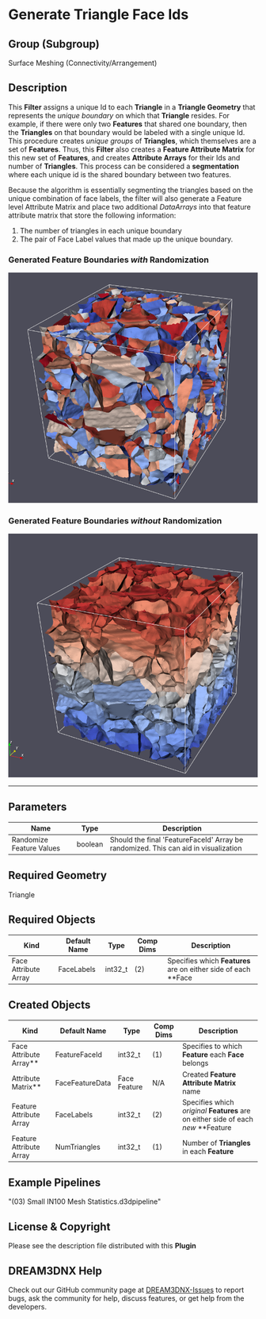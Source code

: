 Generate Triangle Face Ids
============

## Group (Subgroup)

Surface Meshing (Connectivity/Arrangement)

## Description

This **Filter** assigns a unique Id to each **Triangle** in a **Triangle Geometry** that represents the _unique
boundary_ on which that **Triangle** resides. For example, if there were only two **Features** that shared one boundary,
then the **Triangles** on that boundary would be labeled with a single unique Id. This procedure creates _unique groups_
of **Triangles**, which themselves are a set of **Features**. Thus, this **Filter** also creates a **Feature Attribute
Matrix** for this new set of **Features**, and creates **Attribute Arrays** for their Ids and number of **Triangles**. This
process can be considered a **segmentation** where each unique id is the shared boundary between two features. 

Because the algorithm is essentially segmenting the triangles based on the unique combination of face labels, the filter will
also generate a Feature level Attribute Matrix and place two additional *DataArrays* into that feature attribute matrix
that store the following information: 
    
1. The number of triangles in each unique boundary
2. The pair of Face Label values that made up the unique boundary.

### Generated Feature Boundaries *with* Randomization

![Example Surface Mesh Coloring By Feature Face Id](Images/SharedFeaturFace_1.png)

### Generated Feature Boundaries *without* Randomization

![Example Surface Mesh Coloring By Feature Face Id](Images/SharedFeaturFace_2.png)

---------------

## Parameters ##

| Name                     | Type    | Description                                                                         |
|--------------------------|---------|-------------------------------------------------------------------------------------|
| Randomize Feature Values | boolean | Should the final 'FeatureFaceId' Array be randomized. This can aid in visualization |

## Required Geometry

Triangle

## Required Objects

| Kind                     | Default Name | Type    | Comp Dims | Description                                                      |
|--------------------------|--------------|---------|-------------|------------------------------------------------------------------|
| Face Attribute Array | FaceLabels   | int32_t | (2)                  | Specifies which **Features** are on either side of each **Face |

## Created Objects

| Kind                        | Default Name    | Type         | Comp Dims | Description                                                                          |
|-----------------------------|-----------------|--------------|-------------|--------------------------------------------------------------------------------------|
| Face Attribute Array**    | FeatureFaceId   | int32_t      | (1)                  | Specifies to which **Feature** each **Face** belongs                                 |
| Attribute Matrix**        | FaceFeatureData | Face Feature | N/A                  | Created **Feature Attribute Matrix** name                                            |
| Feature Attribute Array | FaceLabels      | int32_t      | (2)                  | Specifies which *original* **Features** are on either side of each *new* **Feature |
| Feature Attribute Array | NumTriangles    | int32_t      | (1)                  | Number of **Triangles** in each **Feature**                                          |

## Example Pipelines

"(03) Small IN100 Mesh Statistics.d3dpipeline"

## License & Copyright

Please see the description file distributed with this **Plugin**

## DREAM3DNX Help

Check out our GitHub community page at [DREAM3DNX-Issues](https://github.com/BlueQuartzSoftware/DREAM3DNX-Issues) to report bugs, ask the community for help, discuss features, or get help from the developers.


